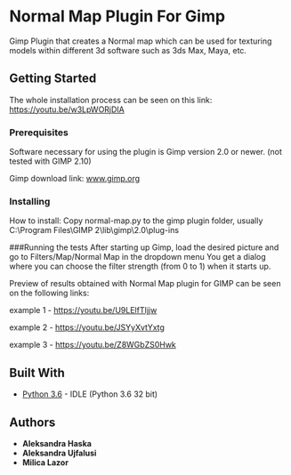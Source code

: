 # Normal Map Plugin For Gimp


Gimp Plugin that creates a Normal map which can be used for texturing models within different 3d software such as 3ds Max, Maya, etc.

## Getting Started


The whole installation process can be seen on this link: https://youtu.be/w3LpWORjDIA



### Prerequisites


Software necessary for using the plugin is Gimp version 2.0 or newer. (not tested with GIMP 2.10)

Gimp download link: www.gimp.org

### Installing


How to install:
Copy normal-map.py to the gimp plugin folder, usually C:\Program Files\GIMP 2\lib\gimp\2.0\plug-ins



###Running the tests
After starting up Gimp, load the desired picture and go to Filters/Map/Normal Map in the dropdown menu
You get a dialog where you can choose the filter strength (from 0 to 1) when it starts up.

Preview of results obtained with Normal Map plugin for GIMP can be seen on the following links: 

example 1 - https://youtu.be/U9LElfTIjjw 

example 2 - https://youtu.be/JSYyXvtYxtg 

example 3 - https://youtu.be/Z8WGbZS0Hwk 


## Built With


* [Python 3.6](https://www.python.org/downloads/release/python-360/) - IDLE (Python 3.6 32 bit)





## Authors

* **Aleksandra Haska** 
* **Aleksandra Ujfalusi** 
* **Milica Lazor** 


